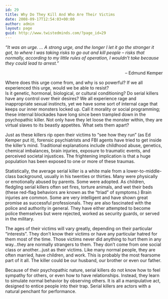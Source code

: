 ```yaml
---
id: 29
title: Why Do They Kill And Who Are Their Victims
date: 2008-09-17T12:54:03+00:00
author: admin
layout: page
guid: http://www.twistedminds.com/?page_id=29
---
```

<p class="dropcap-first">
  <em>&#8220;It was an urge. &#8230; A strong urge, and the longer I let it go the stronger it got, to where I was taking risks to go out and kill people &#8211; risks that normally, according to my little rules of operation, I wouldn&#8217;t take because they could lead to arrest.&#8221;</em>
</p>

<p style="text-align: right;">
  &#8211; Edmund Kemper
</p>

Where does this urge come from, and why is so powerful? If we all experienced this urge, would we be able to resist?  
Is it genetic, hormonal, biological, or cultural conditioning? Do serial killers have any control over their desires? We all experience rage and inappropriate sexual instincts, yet we have some sort of internal cage that keeps our inner monsters locked up. Call it morality or social programming; these internal blockades have long since been trampled down in the psychopathic killer. Not only have they let loose the monster within, they are virtual slaves to its beastly appetites. What sets them apart?

Just as these killers rip open their victims to &#8220;see how they run&#8221; (as Ed Kemper put it), forensic psychiatrists and FBI agents have tried to get inside the killer&#8217;s mind. Traditional explanations include childhood abuse, genetics, chemical imbalances, brain injuries, exposure to traumatic events, and perceived societal injustices. The frightening implication is that a huge population has been exposed to one or more of these traumas.

Statistically, the average serial killer is a white male from a lower-to-middle-class background, usually in his twenties or thirties. Many were physically or emotionally abused by parents. Some were adopted. As children, fledgling serial killers often set fires, torture animals, and wet their beds (these red-flag behaviors are known as the &#8220;triad&#8221; of symptoms.) Brain injuries are common. Some are very intelligent and have shown great promise as successful professionals. They are also fascinated with the police and authority in general. They have either attempted to become police themselves but were rejected, worked as security guards, or served in the military.

The ages of their victims will vary greatly, depending on their particular &#8220;interests&#8221;. They don&#8217;t know their victims or have any particular hatred for them most of the time. Those victims never did anything to hurt them in any way&#8230;they are normally strangers to them. They don&#8217;t come from one social class or another&#8230;just as their victims. Like many normal people, they are often married, have children, and work. This is probably the most fearsome part of it all. The killer could be our husband, our brother or even our father.

Because of their psychopathic nature, serial killers do not know how to feel sympathy for others, or even how to have relationships. Instead, they learn to simulate normal behavior by observing others. It is all a manipulative act, designed to entice people into their trap. Serial killers are actors with a natural penchant for performance.